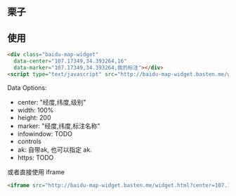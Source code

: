 ## 栗子

## 使用

```html
<div class="baidu-map-widget"
  data-center="107.17349,34.393264,16"
  data-marker="107.17349,34.393264,我的标注"></div>
<script type="text/javascript" src="http://baidu-map-widget.basten.me/widget.js"></script>
```

Data Options:
* center: "经度,纬度,级别"
* width: 100%
* height:  200
* marker: "经度,纬度,标注名称"
* infowindow: TODO
* controls
* ak: 自带ak, 也可以指定 ak.
* https: TODO

或者直接使用 iframe
```html
<iframe src="http://baidu-map-widget.basten.me/widget.html?center=107.17349,34.393264,16"></iframe>
```
